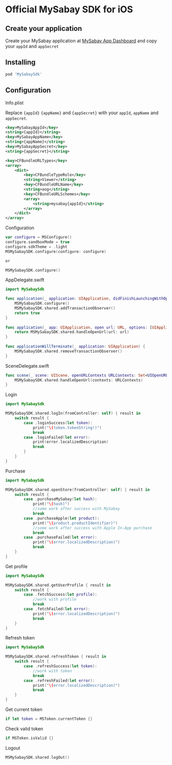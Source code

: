 # Official MySabay SDK for iOS

## Create your application

Create your MySabay application at [MySabay App Dashboard](https://kh.mysabay.com:8443/index.html) and copy your `appId` and `appSecret`

## Installing

```bash
pod 'MySabaySdk'
```

## Configuration

Info.plist

Replace `{appId}` `{appName}` and `{appSecret}` with your `appId`, `appName` and `appSecret`.

```xml
<key>MySabayAppId</key>
<string>{appId}</string>
<key>MySabayAppName</key>
<string>{appName}</string>
<key>MySabayAppSecret</key>
<string>{appSecret}</string>
```

```xml
<key>CFBundleURLTypes</key>
<array>
    <dict>
        <key>CFBundleTypeRole</key>
	    <string>Viewer</string>
	    <key>CFBundleURLName</key>
	    <string>aog</string>
	    <key>CFBundleURLSchemes</key>
	    <array>
	        <string>mysabay{appId}</string>
	    </array>
	</dict>
</array>
```

Configuration

```swift
var configure = MSConfigure()
configure.sandboxMode = true
configure.sdkTheme = .light
MSMySabaySDK.configure(configure: configure)

or 

MSMySabaySDK.configure()
```

AppDelegate.swift

```swift
import MySabaySdk

func application(_ application: UIApplication, didFinishLaunchingWithOptions launchOptions: [UIApplication.LaunchOptionsKey: Any]?) -> Bool {
    MSMySabaySDK.configure()
    MSMySabaySDK.shared.addTransactionObserver()
    return true
}
    
func application(_ app: UIApplication, open url: URL, options: [UIApplication.OpenURLOptionsKey : Any] = [:]) -> Bool {
    return MSMySabaySDK.shared.handleOpenUrl(url: url)
}
    
func applicationWillTerminate(_ application: UIApplication) {
    MSMySabaySDK.shared.removeTransactionObserver()
}
```

SceneDelegate.swift

```swift
func scene(_ scene: UIScene, openURLContexts URLContexts: Set<UIOpenURLContext>) {
    MSMySabaySDK.shared.handleOpenUrl(contexts: URLContexts)
}
```

Login

```swift
import MySabaySdk

MSMySabaySDK.shared.logIn(fromController: self) { result in
    switch result {
        case .loginSuccess(let token):
            print("\(token.tokenString!)")
            break
        case .loginFailed(let error):
            print(error.localizedDescription)
            break
        }
    }
}
```

Purchase

```swift
import MySabaySdk

MSMySabaySDK.shared.openStore(fromController: self) { result in
    switch result {
        case .purchaseMySabay(let hash):
            print("\(hash)")
            //some work after success with MySabay
            break
        case .purchaseApple(let product):
            print("\(product.productIdentifier)")
            //some work after success with Apple In-App purchase
            break
        case .purchaseFailed(let error):
            print("\(error.localizedDescription)")
            break
    }
}
```

Get profile

```swift
import MySabaySdk

MSMySabaySDK.shared.getUserProfile { result in
    switch result {
        case .fetchSuccess(let profile):
            //work with profile
            break
        case .fetchFailed(let error):
            print("\(error.localizedDescription)")
            break
    }
}
```

Refresh token

```swift
import MySabaySdk

MSMySabaySDK.shared.refreshToken { result in
    switch result {
        case .refreshSuccess(let token):
            //work with token
            break
        case .refreshFailed(let error):
            print("\(error.localizedDescription)")
            break
    }
}
```

Get current token

```swift
if let token = MSToken.currentToken {}
```

Check valid token

```swift
if MSToken.isValid {}
```

Logout

```swift
MSMySabaySDK.shared.logOut()
```

